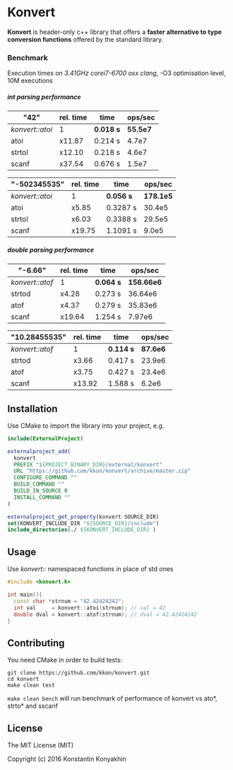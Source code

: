 # Konvert

**Konvert** is header-only c++ library that offers a **faster alternative to type conversion functions** offered by the standard library.



### Benchmark

Execution times on *3.41GHz corei7-6700 osx clang*, -O3 optimisation level, 10M executions

##### int parsing performance

"42"           | rel. time | time       | ops/sec
---------------|-----------|------------|--------
*konvert::atoi*| 1         |**0.018 s** |**55.5e7**
atoi           | x11.87    | 0.214 s    | 4.7e7
strtol         | x12.10    | 0.218 s    | 4.6e7
scanf          | x37.54    | 0.676 s    | 1.5e7
 

"-502345535"   | rel. time |time        | ops/sec
---------------|-----------|------------|-------
*konvert::atoi*| 1         |**0.056 s** |**178.1e5**
atoi           | x5.85     | 0.3287 s   | 30.4e5
strtol         | x6.03     | 0.3388 s   | 29.5e5
scanf          | x19.75    | 1.1091 s   |  9.0e5

##### double parsing performance

"-6.66"        | rel. time |time        | ops/sec
---------------|-----------|------------|--------
*konvert::atof*| 1         |**0.064 s** |**156.66e6**
strtod         | x4.28     | 0.273 s    | 36.64e6
atof           | x4.37     | 0.279 s    | 35.83e6
scanf          | x19.64    | 1.254 s    |  7.97e6


"10.28455535"  | rel. time |time        | ops/sec
---------------|-----------|------------|--------
*konvert::atof*| 1         |**0.114 s** |**87.6e6**
strtod         | x3.66     |0.417 s     |  23.9e6
atof           | x3.75     |0.427 s     |  23.4e6
scanf          | x13.92    |1.588 s     |   6.2e6



## Installation

Use CMake to import the library into your project, e.g.
```cmake
include(ExternalProject)

externalproject_add(
  konvert
  PREFIX "${PROJECT_BINARY_DIR}/external/konvert"
  URL "https://github.com/kkon/konvert/archive/master.zip"
  CONFIGURE_COMMAND ""
  BUILD_COMMAND ""
  BUILD_IN_SOURCE 0
  INSTALL_COMMAND ""
)

externalproject_get_property(konvert SOURCE_DIR)
set(KONVERT_INCLUDE_DIR "${SOURCE_DIR}/include")
include_directories(./ ${KONVERT_INCLUDE_DIR} )
```



## Usage

Use *konvert::* namespaced functions in place of std ones

```cpp
#include <konvert.h>

int main(){
  const char *strnum = "42.42424242";
  int val     = konvert::atoi(strnum); // val = 42
  double dval = konvert::atof(strnum); // dval = 42.42424242
}
```



## Contributing

You need CMake in order to build tests:
```
git clone https://github.com/kkon/konvert.git
cd konvert
make clean test
```

`make clean bench` will run benchmark of performance of konvert vs ato\*, strto\* and sscanf 



## License

The MIT License (MIT)

Copyright (c) 2016 Konstantin Konyakhin
